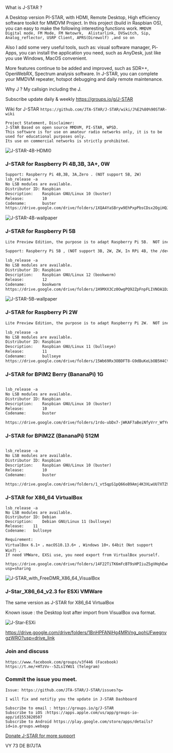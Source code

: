 What is J-STAR ?

A Desktop version PI-STAR, with HDMI, Remote Desktop, High efficiency software toolkit for MMDVM Project. In this project (build in Raspbian OS), you can easy to make the following interesting functions work.
`MMDVM Digital mode, FM Mode, FM Netowrk,  Alistarlink, DVSwitch, Sip, Analog_reflector, USRP Client, APRS(Direwolf) ,and so on`

Also I add some very useful tools, such as: visual software manager, Pi-Apps, you can install the application you need, such as AnyDesk, just like you use Windows, MacOS convenient.

More features continue to be added and improved, such as SDR++, OpenWebRX, Spectrum analysis software. In J-STAR, you can complete your MMDVM repeater, hotspot debugging and daily remote maintenance.

Why J ? My callsign including the J.

Subscribe update daily & weekly https://groups.io/g/J-STAR

Wiki for J-STAR `https://github.com/JTA-STAR/J-STAR/wiki/J%E2%80%90STAR-wiki`

```
Project Statement, Disclaimer:
J-STAR Based on open source MMDVM, PI-STAR, WPSD. 
This software is for use on amateur radio networks only, it is to be used for educational purposes only.
Its use on commercial networks is strictly prohibited.
```

![J-STAR-4B-HDMI0](https://github.com/JTA-STAR/J-STAR/assets/22002824/4f23f81b-37c9-46ff-b720-bf25e5f27183)


### J-STAR for Raspberry Pi 4B,3B, 3A+, 0W 
```(Ver2.3 build 2024.01.15)
Support: Raspberry Pi 4B,3B, 3A,Zero . (NOT support 5B, 2W) 
lsb_release -a
No LSB modules are available.
Distributor ID: Raspbian
Description:    Raspbian GNU/Linux 10 (buster)
Release:        10
Codename:       buster
https://drive.google.com/drive/folders/1XQA4YaSBryw9EhPxpPbsCDsx2OgiHQJe?usp=sharing
```

![J-STAR-4B-wallpaper](https://github.com/JTA-STAR/J-STAR/assets/22002824/be8b4bfd-76e4-411f-8753-8e3bf7127395)



### J-STAR for Raspberry Pi 5B 
```(Ver1.5 build 2024.01.15)
Lite Preview Edition, the purpose is to adapt Raspberry Pi 5B.  NOT including  Alistarlink, DVSwitch, Sip, Analog_reflector, USRP Client, APRS(Direwolf)

Support: Raspberry Pi 5B , (NOT support 3B, 2W, ZW, In RPi 4B, the /dev/ttyAMA0 not detect) 

lsb_release -a
No LSB modules are available.
Distributor ID: Raspbian
Description:    Raspbian GNU/Linux 12 (bookworm)
Release:        12
Codename:       bookworm
https://drive.google.com/drive/folders/1H9MXX3Cz0OwgPQ92ZpFnpFLIVNOA1DzP?usp=sharing
```

![J-STAR-5B-wallpaper](https://github.com/JTA-STAR/J-STAR/assets/22002824/8df26148-74a2-4450-afc6-64e2886c99e8)


### J-STAR for Raspberry Pi 2W
```(Ver1.5 build 2024.01.15)
Lite Preview Edition, the purpose is to adapt Raspberry Pi 2W.  NOT including Alistarlink, DVSwitch, Sip, Analog_reflector, USRP Client, APRS(Direwolf)

lsb_release -a
No LSB modules are available.
Distributor ID: Raspbian
Description:    Raspbian GNU/Linux 11 (bullseye)
Release:        11
Codename:       bullseye
https://drive.google.com/drive/folders/15Wb69Rx3OBDFT8-G9dBuKeLbOB5H4Ctq?usp=sharing
```


### J-STAR for BPiM2 Berry (BananaPi) 1G 
```(Ver2.3 build 2024.01.18)

lsb_release -a
No LSB modules are available.
Distributor ID: Raspbian
Description:    Raspbian GNU/Linux 10 (buster)
Release:        10
Codename:       buster

https://drive.google.com/drive/folders/1rdo-ubDx7-jWKAF7aBeiNfyVrr_WfYeD?usp=sharing
```

### J-STAR for BPiM2Z  (BananaPi) 512M 
```(Ver2.3 build 2024.01.18)

lsb_release -a
No LSB modules are available.
Distributor ID: Raspbian
Description:    Raspbian GNU/Linux 10 (buster)
Release:        10
Codename:       buster

https://drive.google.com/drive/folders/1_vt5qpS1pQ66oB9Amj4K3XLwUU7XTZ9u?usp=sharing
```

### J-STAR for X86_64 VirtualBox
```
lsb_release -a
No LSB modules are available.
Distributor ID:	Debian
Description:	Debian GNU/Linux 11 (bullseye)
Release:	11
Codename:	bullseye

Requirement: 
VirtualBox 6.1+ ，macOS10.13.6+ , Windows 10+，64bit（Not support Win7）.
If need VMWare, EXSi use, you need export from VirtualBox yourself.

https://drive.google.com/drive/folders/14F22TiTK6mFcBT9sHPIiuZ5gVHqhEwnb?usp=sharing
```

![J-STAR_with_FreeDMR_X86_64_VisualBox](https://github.com/JTA-STAR/J-STAR/assets/22002824/e4038d96-b519-4332-a1db-1332e891560b)


### J-Star_X86_64_v2.3 for ESXi VMWare
The same version as J-STAR for X86_64 VirtualBox

Known issue : the Desktop lost after import from VisualBox ova format.

![J-Star-ESXi](https://github.com/JTA-STAR/J-STAR/assets/22002824/0c4f0955-b5a7-461b-9850-e7d49a57ac8f)

https://drive.google.com/drive/folders/1BnHPFANjHg4MRVng_pohUFwegnvgzWRO?usp=drive_link

### Join and discuss
```
https://www.facebook.com/groups/v3f446 (Facebook)
https://t.me/+HTzVv--5ZLs1YWU1 (Telegram)
```

### Commit the issue you meet.
```
Issue: https://github.com/JTA-STAR/J-STAR/issues?q=

I will fix and notifiy you the update in J-STAR Dashboard

Subscribe to email : https://groups.io/g/J-STAR
Subscribe to iOS :https://apps.apple.com/us/app/groups-io-app/id1553820507
Subscribe to Android https://play.google.com/store/apps/details?id=io.groups.webapp 
```
[Donate J-STAR for more support](https://paypal.me/yanglixia?country.x=C2&locale.x=en_US) 

VY 73 DE BI7JTA

